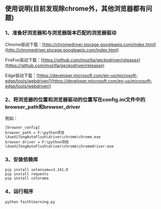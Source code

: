 ## 使用说明(目前发现除chrome外，其他浏览器都有问题)
### 1、准备好浏览器和与浏览器版本匹配的浏览器驱动  
Chrome驱动下载：[http://chromedriver.storage.googleapis.com/index.html](http://chromedriver.storage.googleapis.com/index.html)

FireFox驱动下载：[https://github.com/mozilla/geckodriver/releases](https://github.com/mozilla/geckodriver/releases)

Edge驱动下载：[https://developer.microsoft.com/en-us/microsoft-edge/tools/webdriver/](https://developer.microsoft.com/en-us/microsoft-edge/tools/webdriver/)

### 2、将浏览器的位置和浏览器驱动的位置写在config.ini文件中的browser_path和browser_driver

例如：
```
[browser_config]
browser_path = F:\python项目\XueXiTongAutoFlush\driver\chrome\chrome.exe
browser_driver = F:\python项目\XueXiTongAutoFlush\driver\chrome\chromedriver.exe
```

### 3、安装依赖库
```
pip install selenium==3.141.0
pip install requests
pip install colorama 
```

### 4、运行程序
~~~
python faithlearning.py
~~~